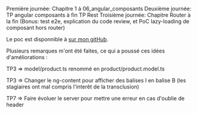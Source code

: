 Première journée: Chapitre 1 à 06_angular_composants
Deuxième journée: TP angular composants à fin TP Rest
Troisième journée: Chapitre Router à la fin (Bonus: test e2e, explication du code review, et PoC lazy-loading de composant hors router)

Le poc est disponnible à [sur mon gitHub](https://github.com/FBerthelot/ng2-lazy-loading-widget-demo).

Plusieurs remarques m'ont été faites, ce qui a poussé ces idées d'améliorations :

TP3 => model/product.ts renommé en product/product.model.ts

TP3 => Changer le ng-content pour afficher des balises I en balise B (les stagiaires ont mal compris l'interêt de la transclusion)

TP7 => Faire évoluer le server pour mettre une erreur en cas d'oublie de header
